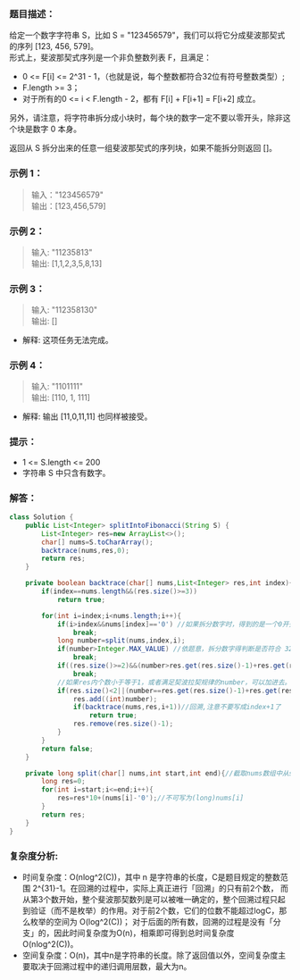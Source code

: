 ### 题目描述：   
给定一个数字字符串 S，比如 S = "123456579"，我们可以将它分成斐波那契式的序列 [123, 456, 579]。   
形式上，斐波那契式序列是一个非负整数列表 F，且满足：    
* 0 <= F[i] <= 2^31 - 1，（也就是说，每个整数都符合32位有符号整数类型）;   
* F.length >= 3；   
* 对于所有的0 <= i < F.length - 2，都有 F[i] + F[i+1] = F[i+2] 成立。  
 
另外，请注意，将字符串拆分成小块时，每个块的数字一定不要以零开头，除非这个块是数字 0 本身。    

返回从 S 拆分出来的任意一组斐波那契式的序列块，如果不能拆分则返回 []。   

### 示例 1：   
> 输入："123456579"   
> 输出：[123,456,579]   

### 示例 2：   
> 输入: "11235813"   
> 输出: [1,1,2,3,5,8,13]   

### 示例 3：   
> 输入: "112358130"   
> 输出: []   
* 解释: 这项任务无法完成。   

### 示例 4：   
> 输入: "1101111"   
> 输出: [110, 1, 111]   
* 解释: 输出 [11,0,11,11] 也同样被接受。    

### 提示：    
* 1 <= S.length <= 200   
* 字符串 S 中只含有数字。    

### 解答：    
```java
class Solution {
    public List<Integer> splitIntoFibonacci(String S) {
        List<Integer> res=new ArrayList<>();
        char[] nums=S.toCharArray();
        backtrace(nums,res,0);
        return res;
    }

    private boolean backtrace(char[] nums,List<Integer> res,int index){
        if(index==nums.length&&(res.size()>=3))
            return true;

        for(int i=index;i<nums.length;i++){
            if(i>index&&nums[index]=='0') //如果拆分数字时，得到的是一个0开头的非0数，就不再遍历i,注意不要写成nums[i]
                break;
            long number=split(nums,index,i);
            if(number>Integer.MAX_VALUE) //依题意，拆分数字得判断是否符合 32 位有符号整数类型
                break;
            if((res.size()>=2)&&(number>res.get(res.size()-1)+res.get(res.size()-2)))//如果得到的数字比res中最新两个数字之和要大，那么i继续遍历只会让得到的number更大，不可能得到契波拉契数列了，故无需再遍历
                break;
            //如果res内个数小于等于1，或者满足契波拉契规律的number，可以加进去。
            if(res.size()<2||(number==res.get(res.size()-1)+res.get(res.size()-2))){
                res.add((int)number);
                if(backtrace(nums,res,i+1))//回溯,注意不要写成index+1了
                    return true;
                res.remove(res.size()-1);
            }
        }
        return false;
    }

    private long split(char[] nums,int start,int end){//截取nums数组中从start到end的数字，左闭右闭区间
        long res=0;
        for(int i=start;i<=end;i++){
            res=res*10+(nums[i]-'0');//不可写为(long)nums[i]
        }
        return res;
    }
}
```
### 复杂度分析:   
* 时间复杂度：O(nlog^2(C))，其中 n 是字符串的长度，C是题目规定的整数范围 2^{31}-1。在回溯的过程中，实际上真正进行「回溯」的只有前2个数，
而从第3个数开始，整个斐波那契数列是可以被唯一确定的，整个回溯过程只起到验证（而不是枚举）的作用。对于前2个数，它们的位数不能超过logC，那么枚举的空间为 O(log^2(C))；
对于后面的所有数，回溯的过程是没有「分支」的，因此时间复杂度为O(n)，相乘即可得到总时间复杂度 O(nlog^2(C))。    
* 空间复杂度：O(n)，其中n是字符串的长度。除了返回值以外，空间复杂度主要取决于回溯过程中的递归调用层数，最大为n。
